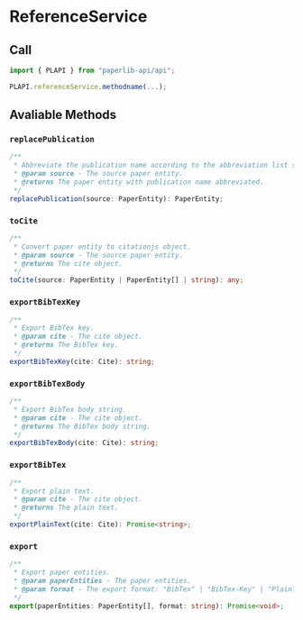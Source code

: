 # ReferenceService

## Call

```typescript
import { PLAPI } from "paperlib-api/api";

PLAPI.referenceService.methodname(...);
```

## Avaliable Methods

### `replacePublication`

```typescript
/**
 * Abbreviate the publication name according to the abbreviation list set in the preference interface.
 * @param source - The source paper entity.
 * @returns The paper entity with publication name abbreviated.
 */
replacePublication(source: PaperEntity): PaperEntity;
```

### `toCite`

```typescript
/**
 * Convert paper entity to citationjs object.
 * @param source - The source paper entity.
 * @returns The cite object.
 */
toCite(source: PaperEntity | PaperEntity[] | string): any;
```

### `exportBibTexKey`

```typescript
/**
 * Export BibTex key.
 * @param cite - The cite object.
 * @returns The BibTex key.
 */
exportBibTexKey(cite: Cite): string;
```

### `exportBibTexBody`

```typescript
/**
 * Export BibTex body string.
 * @param cite - The cite object.
 * @returns The BibTex body string.
 */
exportBibTexBody(cite: Cite): string;
```

### `exportBibTex`

```typescript
/**
 * Export plain text.
 * @param cite - The cite object.
 * @returns The plain text.
 */
exportPlainText(cite: Cite): Promise<string>;
```

### `export`

```typescript
/**
 * Export paper entities.
 * @param paperEntities - The paper entities.
 * @param format - The export format: "BibTex" | "BibTex-Key" | "PlainText"
 */
export(paperEntities: PaperEntity[], format: string): Promise<void>;
```